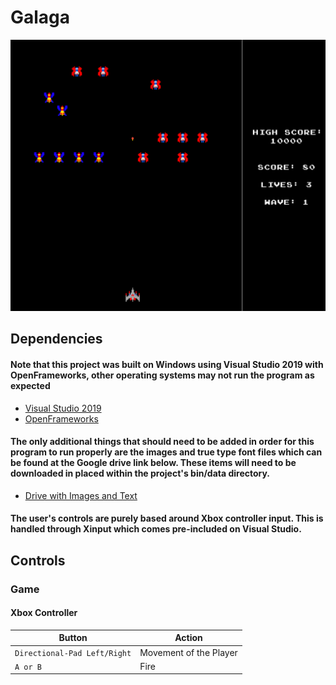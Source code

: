 # Galaga
![GalagaWaveStart](https://github.com/mx101/imagesDump/blob/master/GalagaWaveStart.png)


## Dependencies
#### Note that this project was built on Windows using Visual Studio 2019 with OpenFrameworks, other operating systems may not run the program as expected

- [Visual Studio 2019](https://visualstudio.microsoft.com/vs/)
- [OpenFrameworks](https://openframeworks.cc/)

#### The only additional things that should need to be added in order for this program to run properly are the images and true type font files which can be found at the Google drive link below. These items will need to be downloaded in placed within the project's bin/data directory.

- [Drive with Images and Text](https://drive.google.com/drive/folders/1KP0UuPWWYmDlTjWZ2g_p5fIMfFZX7Uwx?usp=sharing)

#### The user's controls are purely based around Xbox controller input. This is handled through Xinput which comes pre-included on Visual Studio.

## Controls
### Game
#### Xbox Controller
| Button                        | Action                 |
|-------------------------------|------------------------|
| `Directional-Pad Left/Right`  | Movement of the Player |
| `A or B`                      | Fire                   |
